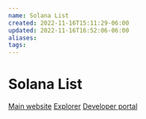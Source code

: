 ```yaml
---
name: Solana List
created: 2022-11-16T15:11:29-06:00
updated: 2022-11-16T16:52:06-06:00
aliases: 
tags: 
---
```

# Solana List

[Main website](https://solana.com/)
[Explorer](https://explorer.solana.com/)
[Developer portal](https://solana.com/developers)
